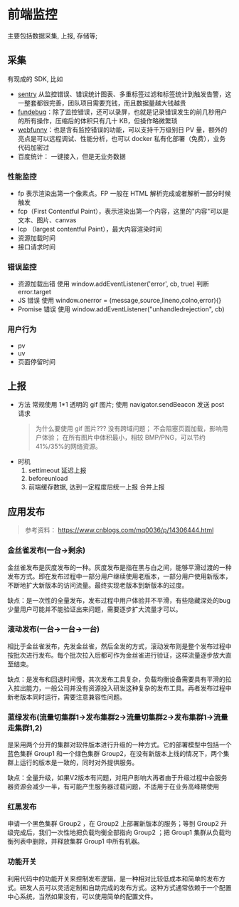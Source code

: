 # 前端监控

主要包括数据采集, 上报, 存储等;

## 采集

有现成的 SDK, 比如

- <a href="https://github.com/getsentry/sentry" >sentry</a> 从监控错误、错误统计图表、多重标签过滤和标签统计到触发告警，这一整套都很完善，团队项目需要充钱，而且数据量越大钱越贵
- <a href="https://www.fundebug.com/" >fundebug</a>：除了监控错误，还可以录屏，也就是记录错误发生的前几秒用户的所有操作，压缩后的体积只有几十 KB，但操作略微繁琐
- <a href="https://github.com/a597873885/webfunny_monitor">webfunny</a>：也是含有监控错误的功能，可以支持千万级别日 PV 量，额外的亮点是可以远程调试、性能分析，也可以 docker 私有化部署（免费），业务代码加密过
- 百度统计： 一键接入，但是无业务数据

### 性能监控

- fp 表示渲染出第一个像素点。FP 一般在 HTML 解析完成或者解析一部分时候触发
- fcp（First Contentful Paint），表示渲染出第一个内容，这里的"内容"可以是文本、图片、canvas
- lcp （largest contentful Paint），最大内容渲染时间
- 资源加载时间
- 接口请求时间

### 错误监控

- 资源加载出错 使用 window.addEventListener('error', cb, true) 判断 error.target
- JS 错误 使用 window.onerror = (message,source,lineno,colno,error){}
- Promise 错误 使用 window.addEventListener("unhandledrejection", cb)

### 用户行为

- pv
- uv
- 页面停留时间

## 上报

- 方法 常规使用 1\*1 透明的 gif 图片; 使用 navigator.sendBeacon 发送 post 请求
  > 为什么要使用 gif 图片???
  > 没有跨域问题； 不会阻塞页面加载，影响用户体验； 在所有图片中体积最小，相较 BMP/PNG，可以节约 41%/35%的网络资源。
- 时机
  1. settimeout 延迟上报
  2. beforeunload
  3. 前端缓存数据, 达到一定程度后统一上报 合并上报

## 应用发布
> 参考资料： https://www.cnblogs.com/mq0036/p/14306444.html

### 金丝雀发布(一台->剩余)
金丝雀发布是灰度发布的一种。灰度发布是指在黑与白之间，能够平滑过渡的一种发布方式。即在发布过程中一部分用户继续使用老版本，一部分用户使用新版本，不断地扩大新版本的访问流量。最终实现老版本到新版本的过度。

缺点：是一次性的全量发布，发布过程中用户体验并不平滑，有些隐藏深处的bug少量用户可能并不能验证出来问题，需要逐步扩大流量才可以。

### 滚动发布(一台->一台->一台)
相比于金丝雀发布，先发金丝雀，然后全发的方式，滚动发布则是整个发布过程中按批次进行发布。每个批次拉入后都可作为金丝雀进行验证，这样流量逐步放大直至结束。

缺点：是发布和回退时间慢，其次发布工具复杂，负载均衡设备需要具有平滑的拉入拉出能力，一般公司并没有资源投入研发这种复杂的发布工具。再者发布过程中新老版本同时运行，需要注意兼容性问题。

### 蓝绿发布(流量切集群1->发布集群2->流量切集群2->发布集群1->流量走集群1,2)

是采用两个分开的集群对软件版本进行升级的一种方式。它的部署模型中包括一个蓝色集群 Group1 和一个绿色集群 Group2，在没有新版本上线的情况下，两个集群上运行的版本是一致的，同时对外提供服务。

缺点：全量升级，如果V2版本有问题，对用户影响大再者由于升级过程中会服务器资源会减少一半，有可能产生服务器过载问题，不适用于在业务高峰期使用

### 红黑发布
申请一个黑色集群 Group2 ，在 Group2 上部署新版本的服务；等到 Group2 升级完成后，我们一次性地把负载均衡全部指向 Group2 ；把 Group1 集群从负载均衡列表中删除，并释放集群 Group1 中所有机器。

### 功能开关
利用代码中的功能开关来控制发布逻辑，是一种相对比较低成本和简单的发布方式。研发人员可以灵活定制和自助完成的发布方式。这种方式通常依赖于一个配置中心系统，当然如果没有，可以使用简单的配置文件。
